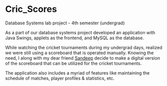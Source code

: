 # Cric_Scores
Database Systems lab project - 4th semester (undergrad)

As a part of our database systems project developed an application with Java Swings, applets as the frontend, and MySQL as the database.

While watching the cricket tournaments during my undergrad days, realized we were still using a scoreboard that is operated manually. Knowing the need, I along with my dear friend [Sandeep](https://github.com/pulavarthi) decide to make a digital version of the scoreboard that can be utilized for the cricket tournaments.

The application also includes a myriad of features like maintaining the schedule of matches, player profiles & statistics, etc.
